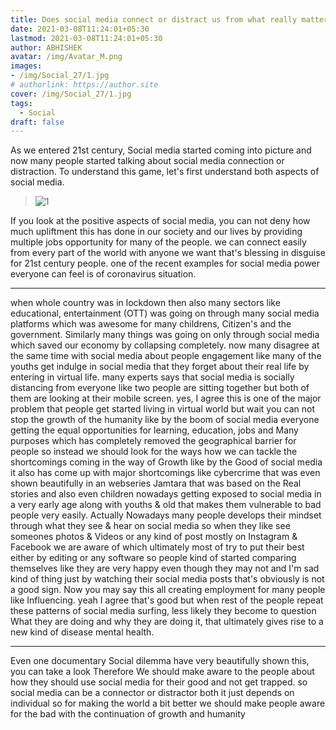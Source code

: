 ```yaml
---
title: Does social media connect or distract us from what really matters?
date: 2021-03-08T11:24:01+05:30
lastmod: 2021-03-08T11:24:01+05:30
author: ABHISHEK
avatar: /img/Avatar_M.png
images: 
- /img/Social_27/1.jpg
# authorlink: https://author.site
cover: /img/Social_27/1.jpg
tags:
  - Social
draft: false
---
```


As we entered 21st century, Social media started coming into picture and now many people started
talking about social media connection or distraction. To understand this game, let's first understand both aspects of social media.

<!--more-->

> ![1](/img/Social_27/1.jpg)

If you look at the positive aspects of social media, you can not deny how much upliftment this has
done in our society and our lives by providing multiple jobs opportunity for many of the people. 
we can connect easily from every part of the world with anyone we want that's blessing in disguise for 21st
century people. one of the recent examples for social media power everyone can feel is of coronavirus
situation. 

--------------

when whole country was in lockdown then also many sectors like educational,
entertainment (OTT) was going on through many social media platforms which was awesome for
many childrens, Citizen's and the government. Similarly many things was going on only through social
media which saved our economy by collapsing completely. now many disagree at the same time with
social media about people engagement like many of the youths get indulge in social media that they
forget about their real life by entering in virtual life. many experts says that social media is socially
distancing from everyone like two people are sitting together but both of them are looking at their
mobile screen. yes, I agree this is one of the major problem that people get started living in virtual
world but wait you can not stop the growth of the humanity like by the boom of social media everyone
getting the equal opportunities for learning, education, jobs and Many purposes which has completely
removed the geographical barrier for people so instead we should look for the ways how we can
tackle the shortcomings coming in the way of Growth like by the Good of social media it also has
come up with major shortcomings like cybercrime that was even shown beautifully in an webseries
Jamtara that was based on the Real stories and also even children nowadays getting exposed to
social media in a very early age along with youths & old that makes them vulnerable to bad people
very easily. Actually Nowadays many people develops their mindset through what they see & hear on
social media so when they like see someones photos & Videos or any kind of post mostly on
Instagram & Facebook we are aware of which ultimately most of try to put their best either by editing
or any software so people kind of started comparing themselves like they are very happy even though
they may not and I'm sad kind of thing just by watching their social media posts that's obviously is not
a good sign. Now you may say this all creating employment for many people like Influencing. yeah I
agree that's good but when rest of the people repeat these patterns of social media surfing, less likely
they become to question What they are doing and why they are doing it, that ultimately gives rise to a
new kind of disease mental health. 

------------------

Even one documentary Social dilemma have very beautifully
shown this, you can take a look Therefore We should make aware to the people about how they should
use social media for their good and not get trapped. so social media can be a connector or distractor
both it just depends on individual so for making the world a bit better we should make people aware
for the bad with the continuation of growth and humanity
